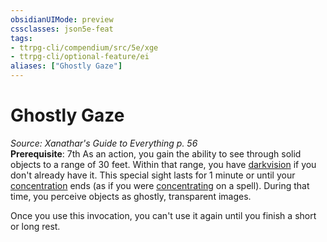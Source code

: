```yaml
---
obsidianUIMode: preview
cssclasses: json5e-feat
tags:
- ttrpg-cli/compendium/src/5e/xge
- ttrpg-cli/optional-feature/ei
aliases: ["Ghostly Gaze"]
---
```

# Ghostly Gaze
*Source: Xanathar's Guide to Everything p. 56*  
**Prerequisite**: 7th
As an action, you gain the ability to see through solid objects to a range of 30 feet. Within that range, you have [darkvision](3-Mechanics/CLI/rules/senses.md#Darkvision) if you don't already have it. This special sight lasts for 1 minute or until your [concentration](3-Mechanics/CLI/rules/conditions.md#Concentration) ends (as if you were [concentrating](3-Mechanics/CLI/rules/conditions.md#Concentration) on a spell). During that time, you perceive objects as ghostly, transparent images.

Once you use this invocation, you can't use it again until you finish a short or long rest.